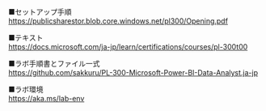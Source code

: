 ■セットアップ手順
https://publicsharestor.blob.core.windows.net/pl300/Opening.pdf

■テキスト  
https://docs.microsoft.com/ja-jp/learn/certifications/courses/pl-300t00

■ラボ手順書とファイル一式  
https://github.com/sakkuru/PL-300-Microsoft-Power-BI-Data-Analyst.ja-jp

■ラボ環境  
https://aka.ms/lab-env



